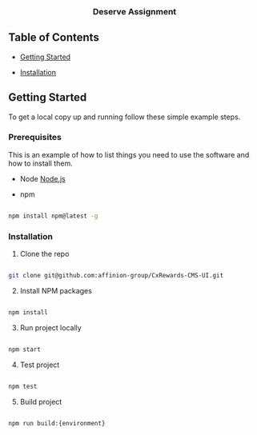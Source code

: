 ﻿<!-- PROJECT LOGO -->

<br  />

<p  align="center">

<h3  align="center">Deserve Assignment</h3>

</p>

<!-- TABLE OF CONTENTS -->

## Table of Contents

*  [Getting Started](#getting-started)

*  [Installation](#installation)


<!-- GETTING STARTED -->

## Getting Started

To get a local copy up and running follow these simple example steps.

### Prerequisites

This is an example of how to list things you need to use the software and how to install them.

* Node
	[Node.js](https://nodejs.org/en/download/)

* npm

```sh

npm install npm@latest -g

```

  

### Installation

1. Clone the repo

```sh

git clone git@github.com:affinion-group/CxRewards-CMS-UI.git

```

2. Install NPM packages

```sh

npm install

```

3. Run project locally

```sh

npm start

```

4. Test project
```sh

npm test

```
5. Build project
```sh

npm run build:{environment} 

```